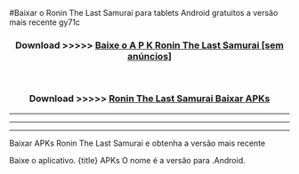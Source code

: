#Baixar o Ronin The Last Samurai   para tablets Android gratuitos a versão mais recente gy71c


<div align="center">
<h3>Download >>>>> <a href="https://pt-web.web.app/?pt= Ronin The Last Samurai ">Baixe o A P K Ronin The Last Samurai  [sem anúncios]</a></h3><br>

<h3>Download >>>>> <a href="https://pt-web.web.app/?pt= Ronin The Last Samurai ">Ronin The Last Samurai  Baixar APKs</a></h3>
</div>

----------------------------------------------------------

----------------------------------------------------------

----------------------------------------------------------

Baixar APKs Ronin The Last Samurai  e obtenha a versão mais recente

Baixe o aplicativo. {title} APKs O nome é a versão para .Android.


